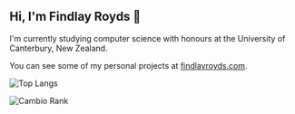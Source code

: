 ## Hi, I'm Findlay Royds 👋

I'm currently studying computer science with honours at the University of Canterbury, New Zealand.

You can see some of my personal projects at [findlayroyds.com](https://www.findlayroyds.com).

![Top Langs](https://github-readme-stats-git-main-findlayroyds-projects.vercel.app/api/top-langs/?username=findlayroyds&layout=compact&exclude_repo=LearnOpenGL,github-readme-stats,next-netlify-starter,prototyping,wof-frontend&hide=HTML,CSS,GDScript,Tex,Jupyter%20Notebook&langs_count=8)

![Cambio Rank](http://ladsflat.ddns.net/cambio/findlay)

<!--
**FindlayRoyds/FindlayRoyds** is a ✨ _special_ ✨ repository because its `README.md` (this file) appears on your GitHub profile.

Here are some ideas to get you started:

- 🔭 I’m currently working on ...
- 🌱 I’m currently learning ...
- 👯 I’m looking to collaborate on ...
- 🤔 I’m looking for help with ...
- 💬 Ask me about ...
- 📫 How to reach me: ...
- 😄 Pronouns: ...
- ⚡ Fun fact: ...
-->
